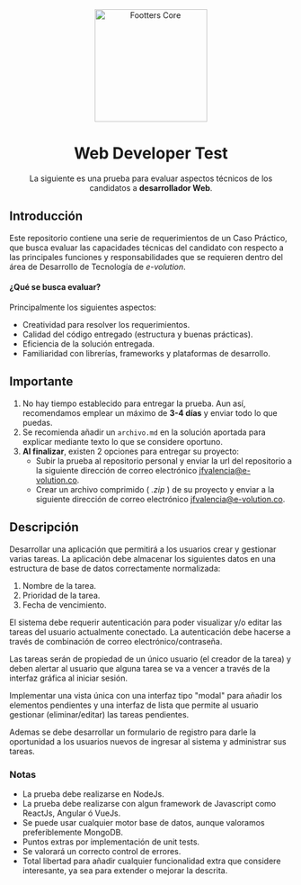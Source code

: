 <div align="center">
	<div>
		<img width="200" src="http://e-volution.co/wp-content/uploads/2017/09/evolution-desktop.png" alt="Footters Core">
	</div>
    <h1 width="200">Web Developer Test</h1>
	<p>La siguiente es una prueba para evaluar aspectos técnicos de los candidatos a  <b>desarrollador Web</b>.</p>
</div>

## Introducción
Este repositorio contiene una serie de requerimientos de un Caso Práctico, que busca evaluar las capacidades técnicas del candidato con respecto a las principales funciones y responsabilidades que se requieren dentro del área de Desarrollo de Tecnología de _e-volution_.

#### ¿Qué se busca evaluar?
Principalmente los siguientes aspectos:
* Creatividad para resolver los requerimientos.
* Calidad del código entregado (estructura y buenas prácticas).
* Eficiencia de la solución entregada.
* Familiaridad con librerías, frameworks y plataformas de desarrollo.

## Importante
1. No hay tiempo establecido para entregar la prueba. Aun así, recomendamos emplear un máximo de **3-4 días** y enviar todo lo que puedas.
4. Se recomienda añadir un `archivo.md` en la solución aportada para explicar mediante texto lo que se considere oportuno.
5. **Al finalizar**, existen 2 opciones para entregar su proyecto:
    * Subir la prueba al repositorio personal y enviar la url del repositorio a la siguiente dirección de correo electrónico [jfvalencia@e-volution.co](mailto:jfvalencia@e-volution.co).
    * Crear un archivo comprimido ( _.zip_ ) de su proyecto y enviar a la siguiente dirección de correo electrónico [jfvalencia@e-volution.co](mailto:jfvalencia@e-volution.co).

## Descripción
Desarrollar una aplicación que permitirá a los usuarios crear y gestionar varias tareas.
La aplicación debe almacenar los siguientes datos en una estructura de base de datos
correctamente normalizada:

1. Nombre de la tarea.
2. Prioridad de la tarea.
3. Fecha de vencimiento.

El sistema debe requerir autenticación para poder visualizar y/o editar las tareas
del usuario actualmente conectado.
La autenticación debe hacerse a través de combinación de correo electrónico/contraseña.

Las tareas serán de propiedad de un único usuario (el creador de la tarea) y deben alertar
al usuario que alguna tarea se va a vencer a través de la interfaz gráfica al iniciar sesión.

Implementar una vista única con una interfaz tipo "modal" para añadir los elementos pendientes y
una interfaz de lista que permite al usuario gestionar (eliminar/editar) las tareas pendientes.

Ademas se debe desarrollar un formulario de registro para darle la oportunidad a los usuarios nuevos
de ingresar al sistema y administrar sus tareas.

### Notas
* La prueba debe realizarse en NodeJs.
* La prueba debe realizarse con algun framework de Javascript como ReactJs, Angular ó VueJs.
* Se puede usar cualquier motor base de datos, aunque valoramos preferiblemente MongoDB.
* Puntos extras por implementación de unit tests.
* Se valorará un correcto control de errores.
* Total libertad para añadir cualquier funcionalidad extra que considere interesante, ya sea para extender o mejorar la descrita.

